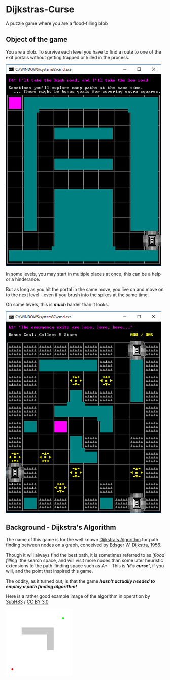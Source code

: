# Dijkstras-Curse
A puzzle game where you are a flood-filling blob

## Object of the game

You are a blob. To survive each level you have to find a route to one of the exit portals without getting trapped or killed in the process.

![Dijkstra's Curse Gameplay Gif](https://github.com/CaffeinePwrdAl/Dijkstras-Curse/blob/master/images/dijkstras_curse_one_path.gif)

In some levels, you may start in multiple places at once, this can be a help or a hinderance.

But as long as you hit the portal in the same move, you live on and move on to the next level - even if you brush into the spikes at the same time.

On some levels, this is _**much**_ harder than it looks.

![Dijkstra's Curse Gameplay Gif](https://github.com/CaffeinePwrdAl/Dijkstras-Curse/blob/master/images/dijkstras_curse_1.gif)

## Background - Dijkstra's Algorithm

The name of this game is for the well known [Dijkstra's Algorithm](https://en.wikipedia.org/wiki/Dijkstra%27s_algorithm)
for path finding between nodes on a graph, conceived by [Edsger W. Dijkstra, 1956](https://en.wikipedia.org/wiki/Edsger_W._Dijkstra).

Though it will always find the best path, it is sometimes referred to as _'flood filling'_ the search space, and will visit more nodes than
some later heuristic extensions to the path-finding space such as A* - This is _**'it's curse'**_, if you will, and the point that inspired this game.

The oddity, as it turned out, is that the game _**hasn't actually needed to employ a path finding algorithm!**_

Here is a rather good example image of the algorithm in operation by [SubH83](https://commons.wikimedia.org/wiki/User:Subh83) / [CC BY 3.0](https://creativecommons.org/licenses/by/3.0)

[![Dijkstra's Algorithm](https://github.com/CaffeinePwrdAl/Dijkstras-Curse/blob/master/images/dijkstras_progress_animation.gif)](https://en.wikipedia.org/wiki/Dijkstra%27s_algorithm#/media/File:Dijkstras_progress_animation.gif)
